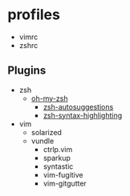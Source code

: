 # profiles

- vimrc
- zshrc

## Plugins 

- zsh
  - [oh-my-zsh](https://github.com/robbyrussell/oh-my-zsh)
    - [zsh-autosuggestions](https://github.com/zsh-users/zsh-autosuggestions)
    - [zsh-syntax-highlighting](https://github.com/zsh-users/zsh-syntax-highlighting)
- vim
  - solarized
  - vundle
    - ctrlp.vim
    - sparkup
    - syntastic
    - vim-fugitive
    - vim-gitgutter
